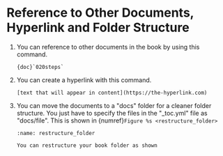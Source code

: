 # Reference to Other Documents, Hyperlink and Folder Structure

1. You can reference to other documents in the book by using this command.
    ````
    {doc}`020steps`
    ````
2. You can create a hyperlink with this command.
    ````
    [text that will appear in content](https://the-hyperlink.com)
    ````
3. You can move the documents to a "docs" folder for a cleaner folder structure. You just have to specify the files in the "_toc.yml" file as "docs/file". This is shown in {numref}`Figure %s <restructure_folder>`

    ```{figure} /_static/steps/restructure_folder.png
    :name: restructure_folder

    You can restructure your book folder as shown
    ```
